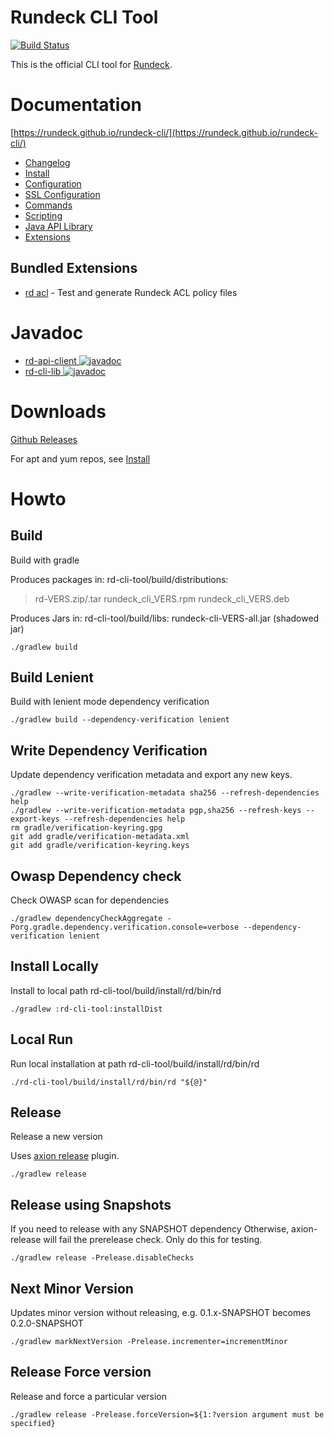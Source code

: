 # Rundeck CLI Tool

[![Build Status](https://travis-ci.org/rundeck/rundeck-cli.svg?branch=main)](https://travis-ci.org/rundeck/rundeck-cli)

This is the official CLI tool for [Rundeck](https://github.com/rundeck/rundeck).

# Documentation 

[https://rundeck.github.io/rundeck-cli/](https://rundeck.github.io/rundeck-cli/)

* [Changelog](https://rundeck.github.io/rundeck-cli/changes/)
* [Install](https://rundeck.github.io/rundeck-cli/install)
* [Configuration](https://rundeck.github.io/rundeck-cli/configuration)
* [SSL Configuration](https://rundeck.github.io/rundeck-cli/configuration/ssl/)
* [Commands](https://rundeck.github.io/rundeck-cli/commands)
* [Scripting](https://rundeck.github.io/rundeck-cli/scripting)
* [Java API Library](https://rundeck.github.io/rundeck-cli/javalib/)
* [Extensions](https://rundeck.github.io/rundeck-cli/extensions/)

## Bundled Extensions

* [rd acl](https://rundeck.github.io/rd-ext-acl/) - Test and generate Rundeck ACL policy files

# Javadoc

* [rd-api-client ![javadoc](https://javadoc.io/badge2/org.rundeck.api/rd-api-client/javadoc.svg)](https://javadoc.io/doc/org.rundeck.api/rd-api-client)
* [rd-cli-lib ![javadoc](https://javadoc.io/badge2/org.rundeck.cli/rd-cli-lib/javadoc.svg)](https://javadoc.io/doc/org.rundeck.cli/rd-cli-lib)

# Downloads

[Github Releases](https://github.com/rundeck/rundeck-cli/releases)

For apt and yum repos, see [Install](https://rundeck.github.io/rundeck-cli/install/)

# Howto

## Build

Build with gradle

Produces packages in: rd-cli-tool/build/distributions:

> rd-VERS.zip/.tar
> rundeck_cli_VERS.rpm
> rundeck_cli_VERS.deb

Produces Jars in: rd-cli-tool/build/libs:
rundeck-cli-VERS-all.jar (shadowed jar)

    ./gradlew build

## Build Lenient

Build with lenient mode dependency verification

	./gradlew build --dependency-verification lenient

## Write Dependency Verification

Update dependency verification metadata and export any new keys.

    ./gradlew --write-verification-metadata sha256 --refresh-dependencies help
    ./gradlew --write-verification-metadata pgp,sha256 --refresh-keys --export-keys --refresh-dependencies help
    rm gradle/verification-keyring.gpg
    git add gradle/verification-metadata.xml
    git add gradle/verification-keyring.keys

## Owasp Dependency check

Check OWASP scan for dependencies

    ./gradlew dependencyCheckAggregate -Porg.gradle.dependency.verification.console=verbose --dependency-verification lenient

## Install Locally

Install to local path rd-cli-tool/build/install/rd/bin/rd

	./gradlew :rd-cli-tool:installDist

## Local Run

Run local installation at path rd-cli-tool/build/install/rd/bin/rd

	./rd-cli-tool/build/install/rd/bin/rd "${@}"

## Release

Release a new version

Uses [axion release](https://axion-release-plugin.readthedocs.io/en/latest/) plugin.

	./gradlew release

## Release using Snapshots

If you need to release with any SNAPSHOT dependency
Otherwise, axion-release will fail the prerelease check. Only do this for testing.

    ./gradlew release -Prelease.disableChecks


##  Next Minor Version

Updates minor version without releasing, e.g. 0.1.x-SNAPSHOT becomes 0.2.0-SNAPSHOT

    ./gradlew markNextVersion -Prelease.incrementer=incrementMinor

## Release Force version

Release and force a particular version

    ./gradlew release -Prelease.forceVersion=${1:?version argument must be specified}